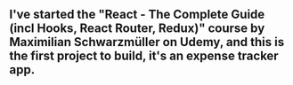 ## I've started the "React - The Complete Guide (incl Hooks, React Router, Redux)" course by Maximilian Schwarzmüller on Udemy, and this is the first project to build, it's an expense tracker app.

